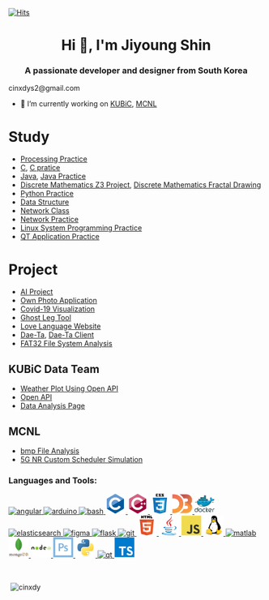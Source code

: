 <!-- ### Hi there 👋 -->

<!--
**cinxdy/cinxdy** is a ✨ _special_ ✨ repository because its `README.md` (this file) appears on your GitHub profile.

Here are some ideas to get you started:

- 🔭 I’m currently working on ...
- 🌱 I’m currently learning ...
- 👯 I’m looking to collaborate on ...
- 🤔 I’m looking for help with ...
- 💬 Ask me about ...
- 📫 How to reach me: ...
- 😄 Pronouns: ...
- ⚡ Fun fact: ...
-->

[![Hits](https://hits.seeyoufarm.com/api/count/incr/badge.svg?url=https%3A%2F%2Fgithub.com%2Fcinxdy&count_bg=%23FFAD87&title_bg=%23FF8787&icon=ghostery.svg&icon_color=%23FFFFFF&title=VISITED&edge_flat=false)](https://hits.seeyoufarm.com)

<h1 align="center">Hi 👋, I'm Jiyoung Shin</h1>
<h3 align="center">A passionate developer and designer from South Korea</h3>
cinxdys2@gmail.com

- 👯 I’m currently working on [KUBiC](https://github.com/KUBIC-HGU), [MCNL](https://mcnl.handong.edu)

# Study
- [Processing Practice](https://github.com/cinxdy/Processing_practice)
- [C](https://github.com/cinxdy/CProgramming), [C pratice](https://github.com/cinxdy/C_practice)
- [Java](https://github.com/cinxdy/JavaProgramming), [Java Practice](https://github.com/cinxdy/Java_practice)
- [Discrete Mathematics Z3 Project](https://github.com/cinxdy/DiscreteMathematicsPA1), [Discrete Mathematics Fractal Drawing](https://github.com/cinxdy/DiscreteMathematicsPA2)
- [Python Practice](https://github.com/cinxdy/Python_practice)
- [Data Structure](https://github.com/cinxdy/DataStructure)
- [Network Class](https://github.com/cinxdy/Network_class)
- [Network Practice](https://github.com/cinxdy/Network_camp)
- [Linux System Programming Practice](https://github.com/cinxdy/LinuxSystemProgramming_practice)
- [QT Application Practice](https://github.com/cinxdy/myPhoneBook)

# Project
- [AI Project](https://github.com/cinxdy/fastai-vision-app)
- [Own Photo Application](https://github.com/cinxdy/ownphotos)
- [Covid-19 Visualization](https://github.com/cinxdy/Corona_Visualization)
- [Ghost Leg Tool](https://github.com/cinxdy/GhostLeg)
- [Love Language Website](https://github.com/cinxdy/LoveLanguages)
- [Dae-Ta](https://github.com/cinxdy/Dae-Ta), [Dae-Ta Client](https://github.com/cinxdy/Dae-Ta-Client)
- [FAT32 File System Analysis](https://github.com/cinxdy/FAT32_Analysis)

## KUBiC Data Team
- [Weather Plot Using Open API](https://github.com/cinxdy/WeatherPlot)
- [Open API](https://github.com/cinxdy/TIBigdataOpenAPI)
- [Data Analysis Page](https://github.com/cinxdy/TIBigdataFE)

## MCNL
- [bmp File Analysis](https://github.com/cinxdy/bmpProject)
- [5G NR Custom Scheduler Simulation](https://github.com/cinxdy/NRSimulation)

<p align="left">
</p>

<h3 align="left">Languages and Tools:</h3>
<p align="left"> <a href="https://angular.io" target="_blank" rel="noreferrer"> <img src="https://angular.io/assets/images/logos/angular/angular.svg" alt="angular" width="40" height="40"/> </a> <a href="https://www.arduino.cc/" target="_blank" rel="noreferrer"> <img src="https://cdn.worldvectorlogo.com/logos/arduino-1.svg" alt="arduino" width="40" height="40"/> </a> <a href="https://www.gnu.org/software/bash/" target="_blank" rel="noreferrer"> <img src="https://www.vectorlogo.zone/logos/gnu_bash/gnu_bash-icon.svg" alt="bash" width="40" height="40"/> </a> <a href="https://www.cprogramming.com/" target="_blank" rel="noreferrer"> <img src="https://raw.githubusercontent.com/devicons/devicon/master/icons/c/c-original.svg" alt="c" width="40" height="40"/> </a> <a href="https://www.w3schools.com/cpp/" target="_blank" rel="noreferrer"> <img src="https://raw.githubusercontent.com/devicons/devicon/master/icons/cplusplus/cplusplus-original.svg" alt="cplusplus" width="40" height="40"/> </a> <a href="https://www.w3schools.com/css/" target="_blank" rel="noreferrer"> <img src="https://raw.githubusercontent.com/devicons/devicon/master/icons/css3/css3-original-wordmark.svg" alt="css3" width="40" height="40"/> </a> <a href="https://d3js.org/" target="_blank" rel="noreferrer"> <img src="https://raw.githubusercontent.com/devicons/devicon/master/icons/d3js/d3js-original.svg" alt="d3js" width="40" height="40"/> </a> <a href="https://www.docker.com/" target="_blank" rel="noreferrer"> <img src="https://raw.githubusercontent.com/devicons/devicon/master/icons/docker/docker-original-wordmark.svg" alt="docker" width="40" height="40"/> </a> <a href="https://www.elastic.co" target="_blank" rel="noreferrer"> <img src="https://www.vectorlogo.zone/logos/elastic/elastic-icon.svg" alt="elasticsearch" width="40" height="40"/> </a> <a href="https://www.figma.com/" target="_blank" rel="noreferrer"> <img src="https://www.vectorlogo.zone/logos/figma/figma-icon.svg" alt="figma" width="40" height="40"/> </a> <a href="https://flask.palletsprojects.com/" target="_blank" rel="noreferrer"> <img src="https://www.vectorlogo.zone/logos/pocoo_flask/pocoo_flask-icon.svg" alt="flask" width="40" height="40"/> </a> <a href="https://git-scm.com/" target="_blank" rel="noreferrer"> <img src="https://www.vectorlogo.zone/logos/git-scm/git-scm-icon.svg" alt="git" width="40" height="40"/> </a> <a href="https://www.w3.org/html/" target="_blank" rel="noreferrer"> <img src="https://raw.githubusercontent.com/devicons/devicon/master/icons/html5/html5-original-wordmark.svg" alt="html5" width="40" height="40"/> </a> <a href="https://www.java.com" target="_blank" rel="noreferrer"> <img src="https://raw.githubusercontent.com/devicons/devicon/master/icons/java/java-original.svg" alt="java" width="40" height="40"/> </a> <a href="https://developer.mozilla.org/en-US/docs/Web/JavaScript" target="_blank" rel="noreferrer"> <img src="https://raw.githubusercontent.com/devicons/devicon/master/icons/javascript/javascript-original.svg" alt="javascript" width="40" height="40"/> </a> <a href="https://www.linux.org/" target="_blank" rel="noreferrer"> <img src="https://raw.githubusercontent.com/devicons/devicon/master/icons/linux/linux-original.svg" alt="linux" width="40" height="40"/> </a> <a href="https://www.mathworks.com/" target="_blank" rel="noreferrer"> <img src="https://upload.wikimedia.org/wikipedia/commons/2/21/Matlab_Logo.png" alt="matlab" width="40" height="40"/> </a> <a href="https://www.mongodb.com/" target="_blank" rel="noreferrer"> <img src="https://raw.githubusercontent.com/devicons/devicon/master/icons/mongodb/mongodb-original-wordmark.svg" alt="mongodb" width="40" height="40"/> </a> <a href="https://nodejs.org" target="_blank" rel="noreferrer"> <img src="https://raw.githubusercontent.com/devicons/devicon/master/icons/nodejs/nodejs-original-wordmark.svg" alt="nodejs" width="40" height="40"/> </a> <a href="https://www.photoshop.com/en" target="_blank" rel="noreferrer"> <img src="https://raw.githubusercontent.com/devicons/devicon/master/icons/photoshop/photoshop-line.svg" alt="photoshop" width="40" height="40"/> </a> <a href="https://www.python.org" target="_blank" rel="noreferrer"> <img src="https://raw.githubusercontent.com/devicons/devicon/master/icons/python/python-original.svg" alt="python" width="40" height="40"/> </a> <a href="https://www.qt.io/" target="_blank" rel="noreferrer"> <img src="https://upload.wikimedia.org/wikipedia/commons/0/0b/Qt_logo_2016.svg" alt="qt" width="40" height="40"/> </a> <a href="https://www.typescriptlang.org/" target="_blank" rel="noreferrer"> <img src="https://raw.githubusercontent.com/devicons/devicon/master/icons/typescript/typescript-original.svg" alt="typescript" width="40" height="40"/> </a> </p>

<!-- <p><img align="left" src="https://github-readme-stats.vercel.app/api/top-langs?username=cinxdy&show_icons=true&locale=en&layout=compact" alt="cinxdy" /></p> -->
<br>
<p>&nbsp;<img align="center" src="https://github-readme-stats.vercel.app/api?username=cinxdy&show_icons=true&locale=en" alt="cinxdy" /></p>
<br>
<!-- <p><img align="center" src="https://github-readme-streak-stats.herokuapp.com/?user=cinxdy&" alt="cinxdy" /></p> -->

